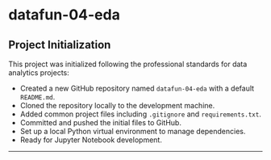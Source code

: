 # datafun-04-eda
## Project Initialization

This project was initialized following the professional standards for data analytics projects:

- Created a new GitHub repository named `datafun-04-eda` with a default `README.md`.
- Cloned the repository locally to the development machine.
- Added common project files including `.gitignore` and `requirements.txt`.
- Committed and pushed the initial files to GitHub.
- Set up a local Python virtual environment to manage dependencies.
- Ready for Jupyter Notebook development.

---

